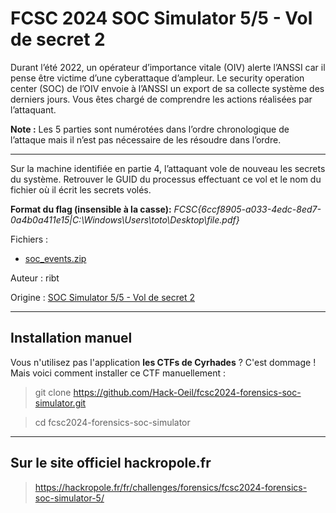 # FCSC 2024 SOC Simulator 5/5 - Vol de secret 2

Durant l’été 2022, un opérateur d’importance vitale (OIV) alerte l’ANSSI car il pense être victime d’une cyberattaque d’ampleur. Le security operation center (SOC) de l’OIV envoie à l’ANSSI un export de sa collecte système des derniers jours. Vous êtes chargé de comprendre les actions réalisées par l’attaquant.

**Note :** Les 5 parties sont numérotées dans l’ordre chronologique de l’attaque mais il n’est pas nécessaire de les résoudre dans l’ordre.

----------------

Sur la machine identifiée en partie 4, l’attaquant vole de nouveau les secrets du système. Retrouver le GUID du processus effectuant ce vol et le nom du fichier où il écrit les secrets volés.

**Format du flag (insensible à la casse):** *FCSC{6ccf8905-a033-4edc-8ed7-0a4b0a411e15|C:\Windows\Users\toto\Desktop\file.pdf}*


Fichiers :
- [soc_events.zip](https://hackropole.fr/filer/fcsc2024-forensics-soc-simulator/public_filer/soc_events.zip)


Auteur : ribt

Origine : [SOC Simulator 5/5 - Vol de secret 2](https://hackropole.fr/fr/challenges/forensics/fcsc2024-forensics-soc-simulator-5/)


-----------

## Installation manuel
Vous n'utilisez pas l'application **les CTFs de Cyrhades** ? C'est dommage !
Mais voici comment installer ce CTF manuellement :

> git clone https://github.com/Hack-Oeil/fcsc2024-forensics-soc-simulator.git

> cd fcsc2024-forensics-soc-simulator


-----------

## Sur le site officiel hackropole.fr
> https://hackropole.fr/fr/challenges/forensics/fcsc2024-forensics-soc-simulator-5/
